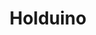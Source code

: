 ---
index: "2"
title: "Holduino"
summary: "Top 5 "
location: "HackUmass 2017"
range: "Oct - Nov 2017"
url: "https://devpost.com/software/holduino"
git: "https://github.com/hoanghonn/holduino"
projectDescription: "We wanted to take a luxury electronic and see if we could make it into a prosthetic. That's pretty much it."
photo: ./holduino.jpg
---